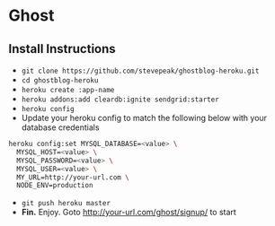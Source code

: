 # Ghost

## Install Instructions

- `git clone https://github.com/stevepeak/ghostblog-heroku.git`
- `cd ghostblog-heroku`
- `heroku create :app-name`
- `heroku addons:add cleardb:ignite sendgrid:starter`
- `heroku config`
- Update your heroku config to match the following below with your database credentials

```sh
heroku config:set MYSQL_DATABASE=<value> \
  MYSQL_HOST=<value> \
  MYSQL_PASSWORD=<value> \
  MYSQL_USER=<value> \
  MY_URL=http://your-url.com \
  NODE_ENV=production
```

- `git push heroku master`
- **Fin.** Enjoy. Goto http://your-url.com/ghost/signup/ to start
